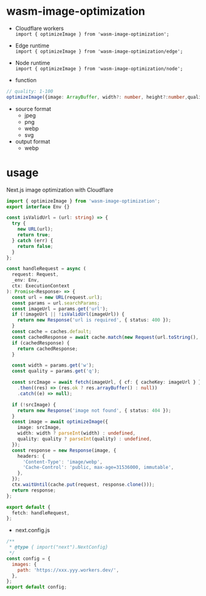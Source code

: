 # wasm-image-optimization

- Cloudflare workers  
  `import { optimizeImage } from 'wasm-image-optimization';`
- Edge runtime  
  `import { optimizeImage } from 'wasm-image-optimization/edge';`
- Node runtime  
  `import { optimizeImage } from 'wasm-image-optimization/node';`

- function

```ts
// quality: 1-100
optimizeImage({image: ArrayBuffer, width?: number, height?:number,quality?: number}): Promise<ArrayBuffer>
```

- source format
  - jpeg
  - png
  - webp
  - svg
- output format
  - webp

# usage

Next.js image optimization with Cloudflare

```ts
import { optimizeImage } from 'wasm-image-optimization';
export interface Env {}

const isValidUrl = (url: string) => {
  try {
    new URL(url);
    return true;
  } catch (err) {
    return false;
  }
};

const handleRequest = async (
  request: Request,
  _env: Env,
  ctx: ExecutionContext
): Promise<Response> => {
  const url = new URL(request.url);
  const params = url.searchParams;
  const imageUrl = params.get('url');
  if (!imageUrl || !isValidUrl(imageUrl)) {
    return new Response('url is required', { status: 400 });
  }
  const cache = caches.default;
  const cachedResponse = await cache.match(new Request(url.toString(), request));
  if (cachedResponse) {
    return cachedResponse;
  }

  const width = params.get('w');
  const quality = params.get('q');

  const srcImage = await fetch(imageUrl, { cf: { cacheKey: imageUrl } })
    .then((res) => (res.ok ? res.arrayBuffer() : null))
    .catch((e) => null);

  if (!srcImage) {
    return new Response('image not found', { status: 404 });
  }
  const image = await optimizeImage({
    image: srcImage,
    width: width ? parseInt(width) : undefined,
    quality: quality ? parseInt(quality) : undefined,
  });
  const response = new Response(image, {
    headers: {
      'Content-Type': 'image/webp',
      'Cache-Control': 'public, max-age=31536000, immutable',
    },
  });
  ctx.waitUntil(cache.put(request, response.clone()));
  return response;
};

export default {
  fetch: handleRequest,
};
```

- next.config.js

```js
/**
 * @type { import("next").NextConfig}
 */
const config = {
  images: {
    path: 'https://xxx.yyy.workers.dev/',
  },
};
export default config;
```
